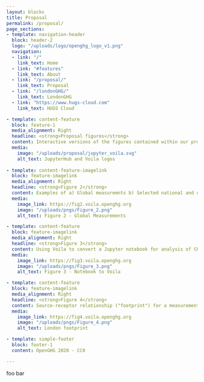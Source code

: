 ```yaml
---
layout: blocks
title: Proposal
permalink: /proposal/
page_sections:
- template: navigation-header
  block: header-2
  logo: "/uploads/logo/openghg_logo_v1.png"
  navigation:
  - link: "/"
    link_text: Home
  - link: "#features"
    link_text: About
  - link: "/proposal/"
    link_text: Proposal
  - link: "/londonGHG/"
    link_text: LondonGHG
  - link: "https://www.hugs-cloud.com"
    link_text: HUGS Cloud

- template: content-feature
  block: feature-1
  media_alignment: Right
  headline: <strong>Proposal figures</strong>
  content: Interactive versions of the figures contained within our proposal are accessible using our Voila rendered notebooks
  media:
    image: "/uploads/proposal/jupyter_voila.svg"
    alt_text: JupyterHub and Voila logos
  
- template: content-feature-imagelink
  block: feature-imagelink
  media_alignment: Right
  headline: <strong>Figure 2</strong>
  content: Examples of a) Global measuremnts b) Selected national and contintental ICOS stations c) Current and planned sites from the LondonGHG project </br></br><a href="https://fig2.voila.openghg.org" target="_blank">Open in Voila</a> 
  media:
    image_link: https://fig2.voila.openghg.org
    image: "/uploads/pngs/Figure_2.png"
    alt_text: Figure 2 - Global Measurements

- template: content-feature
  block: feature-imagelink
  media_alignment: Right
  headline: <strong>Figure 3</strong>
  content: Using Voila to convert a Jupyter notebook for analysis of CH<sub>4</sub> data </br></br><a href="https://fig3.voila.openghg.org" target="_blank">Open in Voila</a> 
  media:
    image_link: https://fig3.voila.openghg.org
    image: "/uploads/pngs/Figure_3.png"
    alt_text: Figure 3 - Notebook to Voila

- template: content-feature
  block: feature-imagelink
  media_alignment: Right
  headline: <strong>Figure 4</strong>
  content: Source-receptor relationship ("footprint") for a measurement at the Thames Barrier, overlaid on  London's tree canopy cover </br></br><a href="https://fig4.voila.openghg.org" target="_blank">Open in Voila</a> 
  media:
    image_link: https://fig4.voila.openghg.org
    image: "/uploads/pngs/Figure_4.png"
    alt_text: London footprint

- template: simple-footer
  block: footer-1
  content: OpenGHG 2020 - CC0

---
```

foo bar